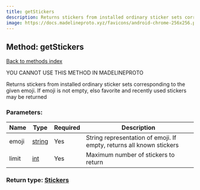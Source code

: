 ```yaml
---
title: getStickers
description: Returns stickers from installed ordinary sticker sets corresponding to the given emoji. If emoji is not empty, elso favorite and recently used stickers may be returned
image: https://docs.madelineproto.xyz/favicons/android-chrome-256x256.png
---
```

## Method: getStickers  
[Back to methods index](index.md)


YOU CANNOT USE THIS METHOD IN MADELINEPROTO


Returns stickers from installed ordinary sticker sets corresponding to the given emoji. If emoji is not empty, elso favorite and recently used stickers may be returned

### Parameters:

| Name     |    Type       | Required | Description |
|----------|---------------|----------|-------------|
|emoji|[string](../types/string.md) | Yes|String representation of emoji. If empty, returns all known stickers|
|limit|[int](../types/int.md) | Yes|Maximum number of stickers to return|


### Return type: [Stickers](../types/Stickers.md)

